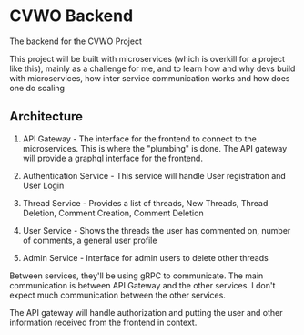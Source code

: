 # CVWO Backend

The backend for the CVWO Project

This project will be built with microservices (which is overkill for a project like this), mainly as a challenge for me, and to learn how and why devs build with microservices, how inter service communication works and how does one do scaling


## Architecture
1. API Gateway - The interface for the frontend to connect to the microservices. This is where the "plumbing" is done. The API gateway will provide a graphql interface for the frontend. 

2. Authentication Service - This service will handle User registration and User Login

3. Thread Service - Provides a list of threads, New Threads, Thread Deletion, Comment Creation, Comment Deletion

4. User Service - Shows the threads the user has commented on, number of comments, a general user profile

5. Admin Service - Interface for admin users to delete other threads

Between services, they'll be using gRPC to communicate. The main communication is between API Gateway and the other services. I don't expect much communication between the other services. 

The API gateway will handle authorization and putting the user and other information received from the frontend in context.

